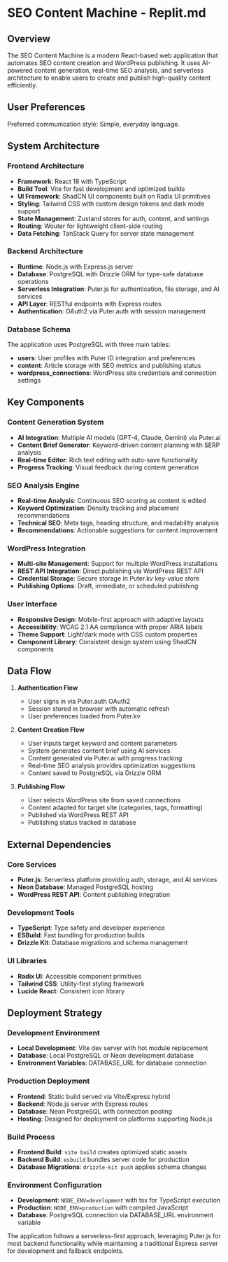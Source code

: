 # SEO Content Machine - Replit.md

## Overview

The SEO Content Machine is a modern React-based web application that automates SEO content creation and WordPress publishing. It uses AI-powered content generation, real-time SEO analysis, and serverless architecture to enable users to create and publish high-quality content efficiently.

## User Preferences

Preferred communication style: Simple, everyday language.

## System Architecture

### Frontend Architecture
- **Framework**: React 18 with TypeScript
- **Build Tool**: Vite for fast development and optimized builds
- **UI Framework**: ShadCN UI components built on Radix UI primitives
- **Styling**: Tailwind CSS with custom design tokens and dark mode support
- **State Management**: Zustand stores for auth, content, and settings
- **Routing**: Wouter for lightweight client-side routing
- **Data Fetching**: TanStack Query for server state management

### Backend Architecture
- **Runtime**: Node.js with Express.js server
- **Database**: PostgreSQL with Drizzle ORM for type-safe database operations
- **Serverless Integration**: Puter.js for authentication, file storage, and AI services
- **API Layer**: RESTful endpoints with Express routes
- **Authentication**: OAuth2 via Puter.auth with session management

### Database Schema
The application uses PostgreSQL with three main tables:
- **users**: User profiles with Puter ID integration and preferences
- **content**: Article storage with SEO metrics and publishing status
- **wordpress_connections**: WordPress site credentials and connection settings

## Key Components

### Content Generation System
- **AI Integration**: Multiple AI models (GPT-4, Claude, Gemini) via Puter.ai
- **Content Brief Generator**: Keyword-driven content planning with SERP analysis
- **Real-time Editor**: Rich text editing with auto-save functionality
- **Progress Tracking**: Visual feedback during content generation

### SEO Analysis Engine
- **Real-time Analysis**: Continuous SEO scoring as content is edited
- **Keyword Optimization**: Density tracking and placement recommendations
- **Technical SEO**: Meta tags, heading structure, and readability analysis
- **Recommendations**: Actionable suggestions for content improvement

### WordPress Integration
- **Multi-site Management**: Support for multiple WordPress installations
- **REST API Integration**: Direct publishing via WordPress REST API
- **Credential Storage**: Secure storage in Puter.kv key-value store
- **Publishing Options**: Draft, immediate, or scheduled publishing

### User Interface
- **Responsive Design**: Mobile-first approach with adaptive layouts
- **Accessibility**: WCAG 2.1 AA compliance with proper ARIA labels
- **Theme Support**: Light/dark mode with CSS custom properties
- **Component Library**: Consistent design system using ShadCN components

## Data Flow

1. **Authentication Flow**
   - User signs in via Puter.auth OAuth2
   - Session stored in browser with automatic refresh
   - User preferences loaded from Puter.kv

2. **Content Creation Flow**
   - User inputs target keyword and content parameters
   - System generates content brief using AI services
   - Content generated via Puter.ai with progress tracking
   - Real-time SEO analysis provides optimization suggestions
   - Content saved to PostgreSQL via Drizzle ORM

3. **Publishing Flow**
   - User selects WordPress site from saved connections
   - Content adapted for target site (categories, tags, formatting)
   - Published via WordPress REST API
   - Publishing status tracked in database

## External Dependencies

### Core Services
- **Puter.js**: Serverless platform providing auth, storage, and AI services
- **Neon Database**: Managed PostgreSQL hosting
- **WordPress REST API**: Content publishing integration

### Development Tools
- **TypeScript**: Type safety and developer experience
- **ESBuild**: Fast bundling for production builds
- **Drizzle Kit**: Database migrations and schema management

### UI Libraries
- **Radix UI**: Accessible component primitives
- **Tailwind CSS**: Utility-first styling framework
- **Lucide React**: Consistent icon library

## Deployment Strategy

### Development Environment
- **Local Development**: Vite dev server with hot module replacement
- **Database**: Local PostgreSQL or Neon development database
- **Environment Variables**: DATABASE_URL for database connection

### Production Deployment
- **Frontend**: Static build served via Vite/Express hybrid
- **Backend**: Node.js server with Express routes
- **Database**: Neon PostgreSQL with connection pooling
- **Hosting**: Designed for deployment on platforms supporting Node.js

### Build Process
- **Frontend Build**: `vite build` creates optimized static assets
- **Backend Build**: `esbuild` bundles server code for production
- **Database Migrations**: `drizzle-kit push` applies schema changes

### Environment Configuration
- **Development**: `NODE_ENV=development` with tsx for TypeScript execution
- **Production**: `NODE_ENV=production` with compiled JavaScript
- **Database**: PostgreSQL connection via DATABASE_URL environment variable

The application follows a serverless-first approach, leveraging Puter.js for most backend functionality while maintaining a traditional Express server for development and fallback endpoints.